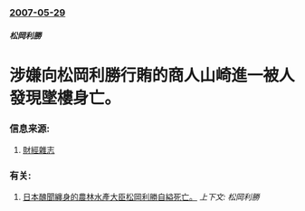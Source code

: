 ### [2007-05-29](/news/2007/05/29/index.md)

##### 松岡利勝
# 涉嫌向松岡利勝行賄的商人山崎進一被人發現墜樓身亡。




### 信息来源:

1. [財經雜志](http://www.caijing.com.cn/newcn/home/newsupdate/2007-05-29/20780.shtml)

### 有关:

1. [日本醜聞纏身的農林水產大臣松岡利勝自縊死亡。](/news/2007/05/28/日本醜聞纏身的農林水產大臣松岡利勝自縊死亡.md) _上下文: 松岡利勝_
